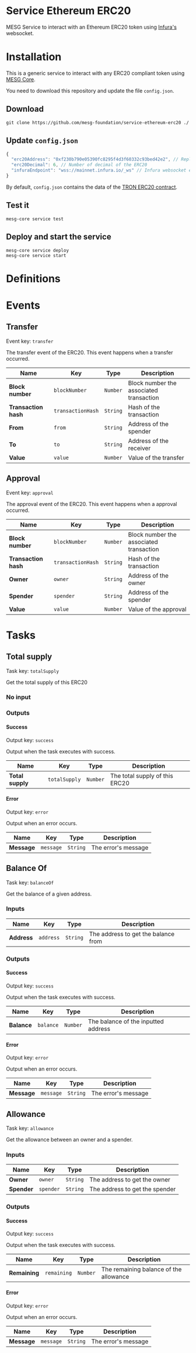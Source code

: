 # Service Ethereum ERC20
MESG Service to interact with an Ethereum ERC20 token using [Infura's](https://infura.io/) websocket.

# Installation

This is a generic service to interact with any ERC20 compliant token using [MESG Core](https://github.com/mesg-foundation/core).

You need to download this repository and update the file `config.json`.

## Download

```
git clone https://github.com/mesg-foundation/service-ethereum-erc20 ./
```

## Update `config.json`
```js
{
  "erc20Address": "0xf230b790e05390fc8295f4d3f60332c93bed42e2", // Replace with the address of the ERC20 contract of you choice
  "erc20Decimal": 6, // Number of decimal of the ERC20
  "infuraEndpoint": "wss://mainnet.infura.io/_ws" // Infura websocket endpoint. If you have any problem, try "wss://mainnet.infura.io/ws"
}
```
By default, `config.json` contains the data of the [TRON ERC20 contract](https://etherscan.io/token/0xf230b790e05390fc8295f4d3f60332c93bed42e2).

## Test it
```
mesg-core service test
```

## Deploy and start the service
```
mesg-core service deploy
mesg-core service start
```

# Definitions

# Events

## Transfer

Event key: `transfer`

The transfer event of the ERC20. This event happens when a transfer occurred.

| Name | Key | Type | Description |
| --- | --- | --- | --- |
| **Block number** | `blockNumber` | `Number` | Block number the associated transaction |
| **Transaction hash** | `transactionHash` | `String` | Hash of the transaction |
| **From** | `from` | `String` | Address of the spender |
| **To** | `to` | `String` | Address of the receiver  |
| **Value** | `value` | `Number` | Value of the transfer |

## Approval

Event key: `approval`

The approval event of the ERC20. This event happens when a approval occurred.

| Name | Key | Type | Description |
| --- | --- | --- | --- |
| **Block number** | `blockNumber` | `Number` | Block number the associated transaction |
| **Transaction hash** | `transactionHash` | `String` | Hash of the transaction |
| **Owner** | `owner` | `String` | Address of the owner |
| **Spender** | `spender` | `String` | Address of the spender  |
| **Value** | `value` | `Number` | Value of the approval |


# Tasks

## Total supply

Task key: `totalSupply`

Get the total supply of this ERC20

### No input

### Outputs

#### Success

Output key: `success`

Output when the task executes with success.

| Name | Key | Type | Description |
| --- | --- | --- | --- |
| **Total supply** | `totalSupply` | `Number` | The total supply of this ERC20 |

#### Error

Output key: `error`

Output when an error occurs.

| Name | Key | Type | Description |
| --- | --- | --- | --- |
| **Message** | `message` | `String` | The error's message |


## Balance Of

Task key: `balanceOf`

Get the balance of a given address.

### Inputs

| Name | Key | Type | Description |
| --- | --- | --- | --- |
| **Address** | `address` | `String` | The address to get the balance from |

### Outputs

#### Success

Output key: `success`

Output when the task executes with success.

| Name | Key | Type | Description |
| --- | --- | --- | --- |
| **Balance** | `balance` | `Number` | The balance of the inputted address |

#### Error

Output key: `error`

Output when an error occurs.

| Name | Key | Type | Description |
| --- | --- | --- | --- |
| **Message** | `message` | `String` | The error's message |


## Allowance

Task key: `allowance`

Get the allowance between an owner and a spender.

### Inputs

| Name | Key | Type | Description |
| --- | --- | --- | --- |
| **Owner** | `owner` | `String` | The address to get the owner |
| **Spender** | `spender` | `String` | The address to get the spender |

### Outputs

#### Success

Output key: `success`

Output when the task executes with success.

| Name | Key | Type | Description |
| --- | --- | --- | --- |
| **Remaining** | `remaining` | `Number` | The remaining balance of the allowance |

#### Error

Output key: `error`

Output when an error occurs.

| Name | Key | Type | Description |
| --- | --- | --- | --- |
| **Message** | `message` | `String` | The error's message |
